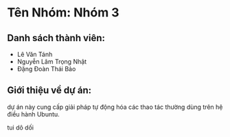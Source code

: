 # Tên Nhóm: Nhóm 3

## Danh sách thành viên:
- Lê Văn Tánh
- Nguyễn Lâm Trọng Nhật
- Đặng Đoàn Thái Bảo

## Giới thiệu về dự án:
dự án này cung cấp giải pháp tự động hóa các thao tác thường dùng trên hệ điều hành Ubuntu.

tui dô dối
